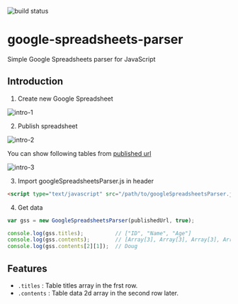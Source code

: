 ![build status](https://circleci.com/gh/TanakaYutaro/google-spreadsheets-parser.svg?style=shield&circle-token=0ef40ae186ef9cc9aa40b96d2ad5b6ddeeed272d)

# google-spreadsheets-parser
Simple Google Spreadsheets parser for JavaScript

## Introduction

1. Create new Google Spreadsheet

  ![intro-1](https://raw.githubusercontent.com/wiki/TanakaYutaro/google-spreadsheets-parser/img/intro-1.png)


2. Publish spreadsheet

  ![intro-2](https://raw.githubusercontent.com/wiki/TanakaYutaro/google-spreadsheets-parser/img/intro-2.png)

  You can show following tables from [published url](https://docs.google.com/spreadsheets/d/1vyPu1EtzU1DvGXfthjrR-blJ8mGe75TL4BFNWtFMm0I/pubhtml)

  ![intro-3](https://raw.githubusercontent.com/wiki/TanakaYutaro/google-spreadsheets-parser/img/intro-3.png)
  
3. Import googleSpreadsheetsParser.js in header
  
  ```html
  <script type="text/javascript" src="/path/to/googleSpreadsheetsParser.js"></script>
  ```
  
4. Get data

  ```javascript
  var gss = new GoogleSpreadsheetsParser(publishedUrl, true);
  
  console.log(gss.titles);          // ["ID", "Name", "Age"]
  console.log(gss.contents);        // [Array[3], Array[3], Array[3], Array[3], Array[3]]
  console.log(gss.contents[2][1]);  // Doug
  ```

## Features

* `.titles` : Table titles array in the frst row.
* `.contents` : Table data 2d array in the second row later.
